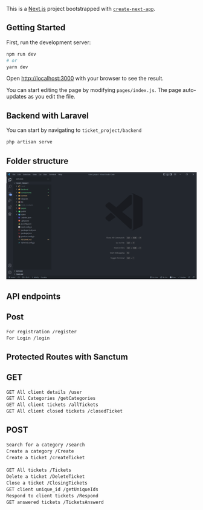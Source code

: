 This is a [Next.js](https://nextjs.org/) project bootstrapped with [`create-next-app`](https://github.com/vercel/next.js/tree/canary/packages/create-next-app).

## Getting Started

First, run the development server:

```bash
npm run dev
# or
yarn dev
```

Open [http://localhost:3000](http://localhost:3000) with your browser to see the result.

You can start editing the page by modifying `pages/index.js`. The page auto-updates as you edit the file.

## Backend with Laravel

You can start by navigating to `ticket_project/backend`

```bash
php artisan serve
```

## Folder structure

![Alt text](<public/Screenshot%20(52).png>)

## API endpoints

## Post

```bash
For registration /register
For Login /login
```

## Protected Routes with Sanctum

## GET

```bash
GET All client details /user
GET All Categories /getCategories
GET All client tickets /allTickets
GET All client closed tickets /closedTicket
```

## POST

```bash
Search for a category /search
Create a category /Create
Create a ticket /createTicket

GET All tickets /Tickets
Delete a ticket /DeleteTicket
Close a ticket /ClosingTickets
GET client unique_id /getUniqueIds
Respond to client tickets /Respond
GET answered tickets /TicketsAnswerd

```
